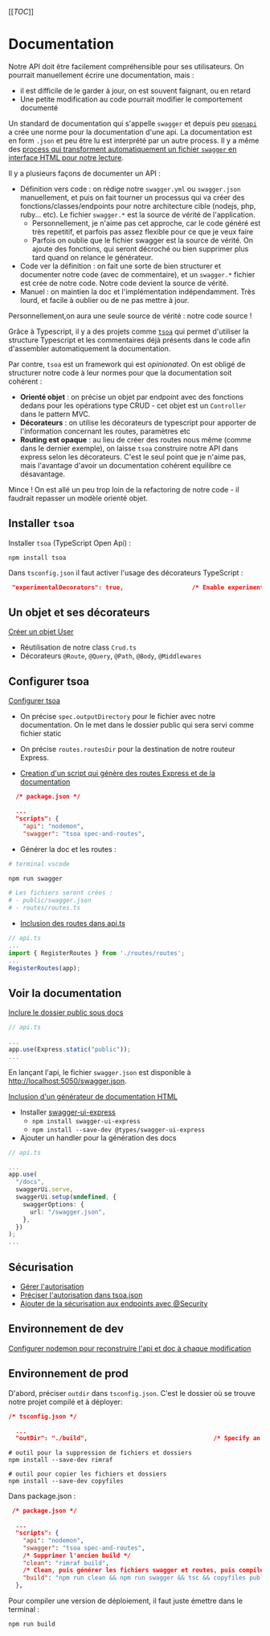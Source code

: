 [[_TOC_]]

# Documentation

Notre API doit être facilement compréhensible pour ses utilisateurs. On pourrait manuellement écrire une documentation, mais :
* il est difficile de le garder à jour, on est souvent faignant, ou en retard
* Une petite modification au code pourrait modifier le comportement documenté

Un standard de documentation qui s'appelle `swagger` et depuis peu [`openapi`](https://www.openapis.org) a crée une norme pour la documentation d'une api. La documentation est en form `.json` et peu être lu est interprété par un autre process. Il y a même des [process qui transforment automatiquement un fichier `swagger` en interface HTML pour notre lecture](https://swagger.io/tools/swagger-ui/). 

Il y a plusieurs façons de documenter un API :
* Définition vers code : on rédige notre `swagger.yml` ou `swagger.json` manuellement, et puis on fait tourner un processus qui va créer des fonctions/classes/endpoints pour notre architecture cible (nodejs, php, ruby... etc). Le fichier `swagger.*` est la source de vérité de l'application.
    * Personnellement, je n'aime pas cet approche, car le code généré est très repetitif, et parfois pas assez flexible pour ce que je veux faire
    * Parfois on oublie que le fichier swagger est la source de vérité. On ajoute des fonctions, qui seront décroché ou bien supprimer plus tard quand on relance le générateur.
* Code ver la définition : on fait une sorte de bien structurer et documenter notre code (avec de commentaire), et un `swagger.*` fichier est crée de notre code. Notre code devient la source de vérité.
* Manuel : on maintien la doc et l'implémentation indépendamment. Très lourd, et facile à oublier ou de ne pas mettre à jour.

Personnellement,on aura une seule source de vérité : notre code source !

Grâce à Typescript, il y a des projets comme [`tsoa`](https://tsoa-community.github.io/docs/) qui permet d'utiliser la structure Typescript et les commentaires déjà présents dans le code afin d'assembler automatiquement la documentation.

Par contre, `tsoa` est un framework qui est _opinionated_. On est obligé de structurer notre code à leur normes pour que la documentation soit cohérent :
* __Orienté objet__ : on précise un objet par endpoint avec des fonctions dedans pour les opérations type CRUD - cet objet est un `Controller` dans le pattern MVC.
* __Décorateurs__ : on utilise les décorateurs de typescript pour apporter de l'information concernant les routes, paramètres etc
* __Routing est opaque__ : au lieu de créer des routes nous même (comme dans le dernier exemple), on laisse `tsoa` construire notre API dans express selon les décorateurs. C'est le seul point que je n'aime pas, mais l'avantage d'avoir un documentation cohérent equilibre ce désavantage.

Mince ! On est allé un peu trop loin de la refactoring de notre code - il faudrait repasser un modèle orienté objet.

## Installer `tsoa`

Installer `tsoa` (TypeScript Open Api) :

```
npm install tsoa
```

Dans `tsconfig.json` il faut activer l'usage des décorateurs TypeScript : 

```json
 "experimentalDecorators": true,                   /* Enable experimental support for TC39 stage 2 draft decorators. */
```

## Un objet et ses décorateurs

[Créer un objet User](../../src/routes/auth/UserController.ts)

* Réutilisation de notre class `Crud.ts`
* Décorateurs `@Route`, `@Query`, `@Path`, `@Body`, `@Middlewares`

## Configurer tsoa

[Configurer tsoa](../../tsoa.json)

* On précise `spec.outputDirectory` pour le fichier avec notre documentation. On le met dans le dossier public qui sera servi comme fichier static
* On précise `routes.routesDir` pour la destination de notre routeur Express.
   
* [Creation d'un script qui génère des routes Express et de la documentation](../../package.json)

```json
  /* package.json */

  ...
  "scripts": {
    "api": "nodemon",
    "swagger": "tsoa spec-and-routes",
```

* Générer la doc et les routes :

```sh
# terminal vscode

npm run swagger

# Les fichiers seront crées :
# - public/swagger.json
# - routes/routes.ts
```


* [Inclusion des routes dans api.ts](../../src/api.ts)

```ts
// api.ts
...
import { RegisterRoutes } from './routes/routes';
...
RegisterRoutes(app);

```

## Voir la documentation

[Inclure le dossier public sous docs](../../src/api.ts)

```ts
// api.ts

...
app.use(Express.static("public"));
...

```

En lançant l'api, le fichier `swagger.json` est disponible à [http://localhost:5050/swagger.json](http://localhost:5050/swagger.json).

[Inclusion d'un générateur de documentation HTML](../../src/api.ts)
  * Installer [swagger-ui-express](https://www.npmjs.com/package/swagger-ui-express)
      * `npm install swagger-ui-express` 
      * `npm install --save-dev @types/swagger-ui-express`
  * Ajouter un handler pour la génération des docs

```ts
// api.ts

...
app.use(
  "/docs",
  swaggerUi.serve,
  swaggerUi.setup(undefined, {
    swaggerOptions: {
      url: "/swagger.json",
    },
  })
);
...

```

## Sécurisation

* [Gérer l'autorisation](../../src/auth/authentication.ts)
* [Préciser l'autorisation dans tsoa.json](../../tsoa.json)
* [Ajouter de la sécurisation aux endpoints avec @Security](../../src/routes/auth/UserController.ts)

## Environnement de dev

[Configurer nodemon pour reconstruire l'api et doc à chaque modification](../../nodemon.json)

## Environnement de prod

D'abord, préciser `outdir` dans `tsconfig.json`. C'est le dossier où se trouve notre projet compilé et à déployer: 

```json
/* tsconfig.json */

  ...
  "outDir": "./build",                                   /* Specify an output folder for all emitted files. */
```


```
# outil pour la suppression de fichiers et dossiers
npm install --save-dev rimraf

# outil pour copier les fichiers et dossiers
npm install --save-dev copyfiles
```

Dans package.json :

```json
 /* package.json */

  ...
  "scripts": {
    "api": "nodemon",
    "swagger": "tsoa spec-and-routes",
    /* Supprimer l'ancien build */
    "clean": "rimraf build",
    /* Clean, puis générer les fichiers swagger et routes, puis compiler avec tsc, puis copier le dossier public dans build */
    "build": "npm run clean && npm run swagger && tsc && copyfiles public/**/* build/"
  },

```

Pour compiler une version de déploiement, il faut juste émettre dans le terminal :
```
npm run build
```